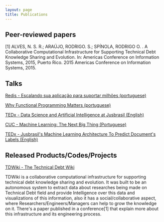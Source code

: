 ```yaml
---
layout: page
title: Publications
---
```

## Peer-reviewed papers

[1] ALVES, N. S. R.; ARAÚJO, RODRIGO. S.; SPÍNOLA, RODRIGO O. . A Collaborative Computational Infrastructure for Supporting Technical Debt Knowledge Sharing and Evolution. In: Americas Conference on Information Systems, 2015, Puerto Rico. 2015 Americas Conference on Information Systems, 2015.


## Talks

[Redis - Escalando sua aplicação para suportar milhões (portuguese)](http://slides.com/rodrigoaraujo-1/redis#/)

[Why Functional Programming Matters (portuguese)](https://speakerdeck.com/digorithm/why-functional-programming-matters-portuguese-version)

[TEDx - Data Science and Artificial Intelligence at Jusbrasil (English)](http://slides.com/rodrigoaraujo-1/data-scie)

[CUC - Machine Learning: The Next Big Thing (Portuguese)](http://slides.com/rodrigoaraujo-1/mlthenextbigthing)

[TEDx - Jusbrasil's Machine Learning Architecture To Predict Document's Labels (English)](http://slides.com/rodrigoaraujo-1/deck)

## Released Products/Codes/Projects

[TDWiki - The Technical Debt Wiki](http://www.tdwiki.com/)

TDWiki is a collaborative computational infrastructure for supporting technical debt knowledge sharing and evolution. It was built to be an autonomous system to extract data about researches being made on Technical Debt field and provide Intelligence over this data and visualizations of this information, also it has a social/collaborative aspect, where Researchers/Engineers/Managers can help to grow the knowledge on it. There's a paper published in a conference[1] that explain more about this infrastructure and its engineering process. 

